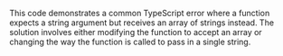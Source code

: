 This code demonstrates a common TypeScript error where a function expects a string argument but receives an array of strings instead. The solution involves either modifying the function to accept an array or changing the way the function is called to pass in a single string.